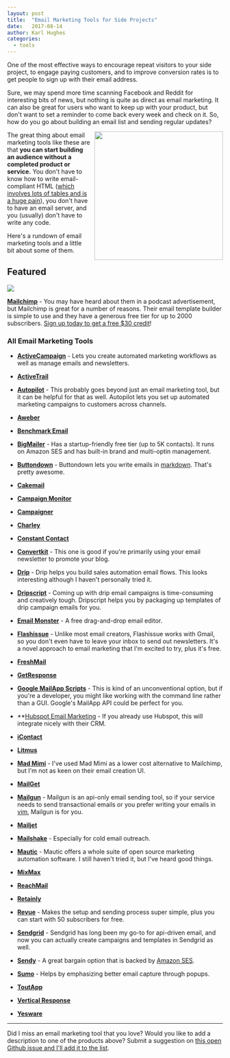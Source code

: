 ```yaml
---
layout: post
title:  "Email Marketing Tools for Side Projects"
date:   2017-08-14
author: Karl Hughes
categories:
  - tools
---
```


One of the most effective ways to encourage repeat visitors to your side project, to engage paying customers, and to improve conversion rates is to get people to sign up with their email address.

Sure, we may spend more time scanning Facebook and Reddit for interesting bits of news, but nothing is quite as direct as email marketing. It can also be great for users who want to keep up with your product, but don't want to set a reminder to come back every week and check on it. So, how do you go about building an email list and sending regular updates?

<img src="https://i.imgur.com/yAA3TAU.jpg" style="float:right; width: 300px; height: auto; margin-left: 10px;" />

The great thing about email marketing tools like these are that **you can start building an audience without a completed product or service.** You don't have to know how to write email-compliant HTML ([which involves lots of tables and is a huge pain](https://www.sitepoint.com/how-to-code-html-email-newsletters/)), you don't have to have an email server, and you (usually) don't have to write any code.

Here's a rundown of email marketing tools and a little bit about some of them.

<div class="featured">
  <h2>Featured</h2>

  <a href="http://eepurl.com/cMDrn5"><img src="https://cdn-images.mailchimp.com/monkey_rewards/MC_MonkeyReward_05.png"></a>

  <p>
    <a href="http://eepurl.com/cMDrn5"><strong>Mailchimp</strong></a> - You may have heard about them in a podcast advertisement, but Mailchimp is great for a number of reasons. Their email template builder is simple to use and they have a generous free tier for up to 2000 subscribers. <a href="http://eepurl.com/cMDrn5">Sign up today to get a free $30 credit</a>!
  </p>

</div>

### All Email Marketing Tools

- **[ActiveCampaign](http://www.activecampaign.com/)** - Lets you create automated marketing workflows as well as manage emails and newsletters.

- **[ActiveTrail](https://www.activetrail.com/email_marketing_software/)**

- **[Autopilot](https://autopilothq.com/)** - This probably goes beyond just an email marketing tool, but it can be helpful for that as well. Autopilot lets you set up automated marketing campaigns to customers across channels.

- **[Aweber](https://www.aweber.com/)**

- **[Benchmark Email](https://www.benchmarkemail.com/)**

- **[BigMailer](https://www.bigmailer.io/)** - Has a startup-friendly free tier (up to 5K contacts). It runs on Amazon SES and has built-in brand and multi-optin management.

- **[Buttondown](https://buttondown.email)** - Buttondown lets you write emails in [markdown](https://daringfireball.net/projects/markdown/syntax). That's pretty awesome.

- **[Cakemail](https://www.cakemail.com/)**

- **[Campaign Monitor](https://www.campaignmonitor.com/c/)**

- **[Campaigner](http://www.campaigner.com/)**

- **[Charley](https://charley.io/)**

- **[Constant Contact](https://www.constantcontact.com/home/signup.jsp)**

- **[Convertkit](https://convertkit.com/)** - This one is good if you're primarily using your email newsletter to promote your blog.

- **[Drip](https://www.drip.co/)** - Drip helps you build sales automation email flows. This looks interesting although I haven't personally tried it.

- **[Dripscript](https://dripscripts.com/)** - Coming up with drip email campaigns is time-consuming and creatively tough. Dripscript helps you by packaging up templates of drip campaign emails for you.

- **[Email Monster](https://emailmonster.io/)** - A free drag-and-drop email editor.

- **[Flashissue](https://www.flashissue.com/)** - Unlike most email creators, Flashissue works with Gmail, so you don't even have to leave your inbox to send out newsletters. It's a novel approach to email marketing that I'm excited to try, plus it's free.

- **[FreshMail](https://freshmail.com/)**

- **[GetResponse](https://www.getresponse.com/)**

- **[Google MailApp Scripts](https://developers.google.com/apps-script/reference/mail/mail-app)** - This is kind of an unconventional option, but if you're a developer, you might like working with the command line rather than a GUI. Google's MailApp API could be perfect for you.

- **[Hubspot Email Marketing](https://www.hubspot.com/products/marketing/email) - If you already use Hubspot, this will integrate nicely with their CRM.

- **[iContact](https://www.icontact.com/pricing)**

- **[Litmus](http://litmus.com/)**

- **[Mad Mimi](https://madmimi.com/)** - I've used Mad Mimi as a lower cost alternative to Mailchimp, but I'm not as keen on their email creation UI.

- **[MailGet](https://www.formget.com/mailget-app/)**

- **[Mailgun](https://www.mailgun.com/)** - Mailgun is an api-only email sending tool, so if your service needs to send transactional emails or you prefer writing your emails in [vim](http://www.vim.org/), Mailgun is for you.

- **[Mailjet](https://www.mailjet.com/)**

- **[Mailshake](https://mailshake.com/)** - Especially for cold email outreach.

- **[Mautic](https://www.mautic.org/)** - Mautic offers a whole suite of open source marketing automation software. I still haven't tried it, but I've heard good things.

- **[MixMax](https://mixmax.com/)**

- **[ReachMail](https://www.reachmail.net/)**

- **[Retainly](https://retainly.co/)**

- **[Revue](https://www.getrevue.co/)** - Makes the setup and sending process super simple, plus you can start with 50 subscribers for free.

- **[Sendgrid](https://sendgrid.com/)** - Sendgrid has long been my go-to for api-driven email, and now you can actually create campaigns and templates in Sendgrid as well.

- **[Sendy](https://sendy.co/)** - A great bargain option that is backed by [Amazon SES](https://aws.amazon.com/ses/).

- **[Sumo](https://sumo.com/)** - Helps by emphasizing better email capture through popups.

- **[ToutApp](https://www1.toutapp.com/)**

- **[Vertical Response](http://www.verticalresponse.com/)**

- **[Yesware](http://www.yesware.com/)**

-----

Did I miss an email marketing tool that you love? Would you like to add a description to one of the products above? Submit a suggestion on [this open Github issue and I'll add it to the list](https://github.com/karllhughes/side-project-marketing/issues/13).
